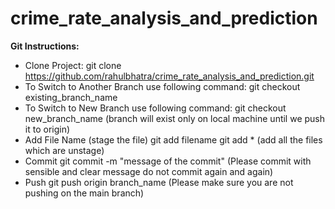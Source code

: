# crime_rate_analysis_and_prediction


**Git Instructions:**
* Clone Project:
    git clone https://github.com/rahulbhatra/crime_rate_analysis_and_prediction.git
* To Switch to Another Branch use following command:
    git checkout existing_branch_name
* To Switch to New Branch use following command:
    git checkout new_branch_name (branch will exist only on local machine until we push it to origin)
* Add File Name (stage the file)
    git add filename
    git add * (add all the files which are unstage)
* Commit
    git commit -m "message of the commit" (Please commit with sensible and clear message do not commit again and again)
* Push
    git push origin branch_name (Please make sure you are not pushing on the main branch)
    
    

